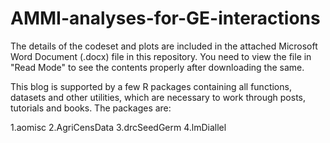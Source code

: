 # AMMI-analyses-for-GE-interactions

The details of the codeset and plots are included in the attached Microsoft Word Document (.docx) file in this repository. 
You need to view the file in "Read Mode" to see the contents properly after downloading the same.

This blog is supported by a few R packages containing all functions, datasets and other utilities, which are necessary to work through posts, tutorials and books. The packages are:

1.aomisc
2.AgriCensData
3.drcSeedGerm
4.lmDiallel
